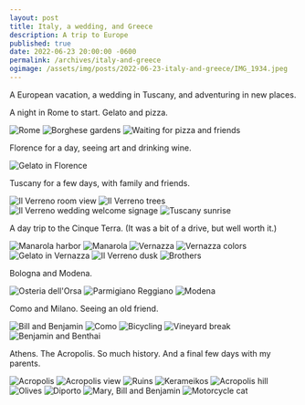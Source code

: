 ```yaml
---
layout: post
title: Italy, a wedding, and Greece
description: A trip to Europe
published: true
date: 2022-06-23 20:00:00 -0600
permalink: /archives/italy-and-greece
ogimage: /assets/img/posts/2022-06-23-italy-and-greece/IMG_1934.jpeg
---
```

A European vacation, a wedding in Tuscany, and adventuring in new places.

A night in Rome to start. Gelato and pizza.

![Rome][1]
![Borghese gardens][2]
![Waiting for pizza and friends][3]

Florence for a day, seeing art and drinking wine.

![Gelato in Florence][4]

Tuscany for a few days, with family and friends.

![Il Verreno room view][5]
![Il Verreno trees][6]
![Il Verreno wedding welcome signage][7]
![Tuscany sunrise][8]

A day trip to the Cinque Terra. (It was a bit of a drive, but well worth it.)

![Manarola harbor][9]
![Manarola][10]
![Vernazza][11]
![Vernazza colors][12]
![Gelato in Vernazza][13]
![Il Verreno dusk][14]
![Brothers][15]

Bologna and Modena.

![Osteria dell'Orsa][16]
![Parmigiano Reggiano][17]
![Modena][18]

Como and Milano. Seeing an old friend.

![Bill and Benjamin][19]
![Como][20]
![Bicycling][21]
![Vineyard break][22]
![Benjamin and Benthai][23]

Athens. The Acropolis. So much history. And a final few days with my parents.

![Acropolis][24]
![Acropolis view][25]
![Ruins][26]
![Kerameikos][27]
![Acropolis hill][28]
![Olives][29]
![Diporto][30]
![Mary, Bill and Benjamin][31]
![Motorcycle cat][32]

[1]: /assets/img/posts/2022-06-23-italy-and-greece/IMG_1711.jpeg
[2]: /assets/img/posts/2022-06-23-italy-and-greece/IMG_1762.jpeg
[3]: /assets/img/posts/2022-06-23-italy-and-greece/IMG_1809.jpeg
[4]: /assets/img/posts/2022-06-23-italy-and-greece/IMG_1851.jpeg
[5]: /assets/img/posts/2022-06-23-italy-and-greece/IMG_1934.jpeg
[6]: /assets/img/posts/2022-06-23-italy-and-greece/IMG_1945.jpeg
[7]: /assets/img/posts/2022-06-23-italy-and-greece/IMG_1976.jpeg
[8]: /assets/img/posts/2022-06-23-italy-and-greece/IMG_2027.jpeg
[9]: /assets/img/posts/2022-06-23-italy-and-greece/IMG_2066.jpeg
[10]: /assets/img/posts/2022-06-23-italy-and-greece/IMG_2074.jpeg
[11]: /assets/img/posts/2022-06-23-italy-and-greece/IMG_2207.jpeg
[12]: /assets/img/posts/2022-06-23-italy-and-greece/IMG_2210.jpeg
[13]: /assets/img/posts/2022-06-23-italy-and-greece/IMG_2216.jpeg
[14]: /assets/img/posts/2022-06-23-italy-and-greece/IMG_2221.jpeg
[15]: /assets/img/posts/2022-06-23-italy-and-greece/IMG_2244.jpeg
[16]: /assets/img/posts/2022-06-23-italy-and-greece/IMG_2285.jpeg
[17]: /assets/img/posts/2022-06-23-italy-and-greece/IMG_2374.jpeg
[18]: /assets/img/posts/2022-06-23-italy-and-greece/IMG_2400.jpeg
[19]: /assets/img/posts/2022-06-23-italy-and-greece/IMG_2426.jpeg
[20]: /assets/img/posts/2022-06-23-italy-and-greece/IMG_2431.jpeg
[21]: /assets/img/posts/2022-06-23-italy-and-greece/IMG_2483.jpeg
[22]: /assets/img/posts/2022-06-23-italy-and-greece/IMG_2487.jpeg
[23]: /assets/img/posts/2022-06-23-italy-and-greece/IMG_3952.jpeg
[24]: /assets/img/posts/2022-06-23-italy-and-greece/IMG_2635.jpeg
[25]: /assets/img/posts/2022-06-23-italy-and-greece/IMG_2671.jpeg
[26]: /assets/img/posts/2022-06-23-italy-and-greece/IMG_2702.jpeg
[27]: /assets/img/posts/2022-06-23-italy-and-greece/IMG_2732.jpeg
[28]: /assets/img/posts/2022-06-23-italy-and-greece/IMG_2753.jpeg
[29]: /assets/img/posts/2022-06-23-italy-and-greece/IMG_2845.jpeg
[30]: /assets/img/posts/2022-06-23-italy-and-greece/IMG_2861.jpeg
[31]: /assets/img/posts/2022-06-23-italy-and-greece/IMG_2871.jpeg
[32]: /assets/img/posts/2022-06-23-italy-and-greece/IMG_2920.jpeg